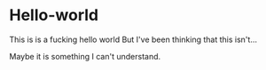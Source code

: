 # Hello-world
This is is a fucking hello world
But I've been thinking that this isn't...

Maybe it is something I can't understand.
